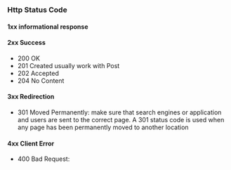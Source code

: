 ### Http Status Code
#### 1xx informational response
#### 2xx Success
- 200 OK
- 201 Created usually work with Post
- 202 Accepted
- 204 No Content
#### 3xx Redirection
- 301 Moved Permanently: make sure that search engines or application and users are sent to the correct page. A 301 status code is used when any page has been permanently moved to another location
#### 4xx Client Error
- 400 Bad Request: 
<!--stackedit_data:
eyJoaXN0b3J5IjpbLTE4NTA0NDA4MDcsMTY5NzMwMTEzNCw3Mz
A5OTgxMTZdfQ==
-->